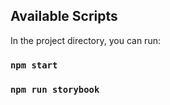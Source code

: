 ## Available Scripts ###

In the project directory, you can run:



### `npm start`

### `npm run storybook`
